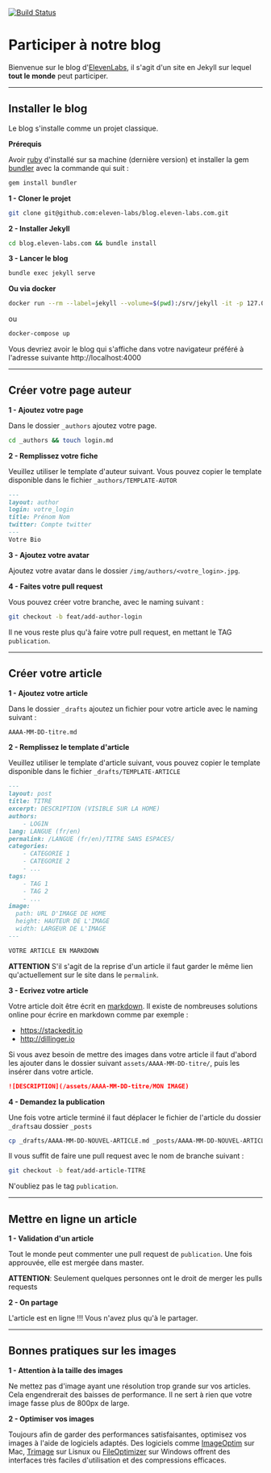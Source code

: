 [![Build Status](https://travis-ci.org/eleven-labs/blog.eleven-labs.com.svg?branch=master)](https://travis-ci.org/eleven-labs/blog.eleven-labs.com)

Participer à notre blog
===================

Bienvenue sur le blog d'[ElevenLabs](https://blog.eleven-labs.com), il s'agit d'un site en Jekyll sur lequel **tout le monde** peut participer.

----------

Installer le blog
-------------

Le blog s'installe comme un projet classique.

**Prérequis**

Avoir [ruby](https://www.ruby-lang.org/fr/) d'installé sur sa machine (dernière version) et installer la gem [bundler](http://bundler.io/) avec la commande qui suit :

```bash
gem install bundler
```

**1 - Cloner le projet**
```bash
git clone git@github.com:eleven-labs/blog.eleven-labs.com.git
```

**2 - Installer Jekyll**
```bash
cd blog.eleven-labs.com && bundle install
```
**3 - Lancer le blog**
```bash
bundle exec jekyll serve
```

**Ou via docker**
```bash
docker run --rm --label=jekyll --volume=$(pwd):/srv/jekyll -it -p 127.0.0.1:4000:4000 jekyll/jekyll jekyll serve
```
ou
```bash
docker-compose up
```
Vous devriez avoir le blog qui s'affiche dans votre navigateur préféré à l'adresse suivante http://localhost:4000

--------------------------------------------------------------------

Créer votre page auteur
-------------------------
**1 - Ajoutez votre page**

Dans le dossier `_authors` ajoutez votre page.
```bash
cd _authors && touch login.md
```
**2 - Remplissez votre fiche**

Veuillez utiliser le template d'auteur suivant. Vous pouvez copier le template disponible dans le fichier `_authors/TEMPLATE-AUTOR`

```md
---
layout: author
login: votre_login
title: Prénom Nom
twitter: Compte twitter
---
Votre Bio
```

**3 - Ajoutez votre avatar**

Ajoutez votre avatar dans le dossier `/img/authors/<votre_login>.jpg`.

**4 - Faites votre pull request**

Vous pouvez créer votre branche, avec le naming suivant :
```bash
git checkout -b feat/add-author-login
```

Il ne vous reste plus qu'à faire votre pull request, en mettant le TAG `publication`.

-------------------------

Créer votre article
----------------------------

**1 - Ajoutez votre article**

Dans le dossier `_drafts` ajoutez un fichier pour votre article avec le naming suivant :

```bash
AAAA-MM-DD-titre.md
```

**2 - Remplissez le template d'article**

Veuillez utiliser le template d'article suivant, vous pouvez copier le template disponible dans le fichier `_drafts/TEMPLATE-ARTICLE`

```md
---
layout: post
title: TITRE
excerpt: DESCRIPTION (VISIBLE SUR LA HOME)
authors:
    - LOGIN
lang: LANGUE (fr/en)
permalink: /LANGUE (fr/en)/TITRE SANS ESPACES/
categories:
    - CATEGORIE 1
    - CATEGORIE 2
    - ...
tags:
    - TAG 1
    - TAG 2
    - ...
image:
  path: URL D'IMAGE DE HOME
  height: HAUTEUR DE L'IMAGE
  width: LARGEUR DE L'IMAGE
---

VOTRE ARTICLE EN MARKDOWN
```

**ATTENTION** S'il s'agit de la reprise d'un article il faut garder le même lien qu'actuellement sur le site dans le `permalink`.

**3 - Ecrivez votre article**

Votre article doit être écrit en [markdown](https://guides.github.com/features/mastering-markdown/). Il existe de nombreuses solutions online pour écrire en markdown comme par exemple :

 - https://stackedit.io
 - http://dillinger.io

 Si vous avez besoin de mettre des images dans votre article il faut d'abord les ajouter dans le dossier suivant `assets/AAAA-MM-DD-titre/`, puis les insérer dans votre article.

```md
![DESCRIPTION](/assets/AAAA-MM-DD-titre/MON IMAGE)
```

**4 - Demandez la publication**

Une fois votre article terminé il faut déplacer le fichier de l'article du dossier `_drafts`au dossier `_posts`

```sh
cp _drafts/AAAA-MM-DD-NOUVEL-ARTICLE.md _posts/AAAA-MM-DD-NOUVEL-ARTICLE.md
```

Il vous suffit de faire une pull request avec le nom de branche suivant :

```bash
git checkout -b feat/add-article-TITRE
```

N'oubliez pas le tag  `publication`.

--------------------------------

Mettre en ligne un article
-----------

**1 - Validation d'un article**

Tout le monde peut commenter une pull request de `publication`. Une fois approuvée, elle est mergée dans master.

**ATTENTION**: Seulement quelques personnes ont le droit de merger les pulls requests

**2 - On partage**

L'article est en ligne !!! Vous n'avez plus qu'à le partager.

---------------------------------

Bonnes pratiques sur les images
-----------

**1 - Attention à la taille des images**

Ne mettez pas d'image ayant une résolution trop grande sur vos articles. Cela engendrerait des baisses de performance. Il ne sert à rien que votre image fasse plus de 800px de large.

**2 - Optimiser vos images**

Toujours afin de garder des performances satisfaisantes, optimisez vos images à l'aide de logiciels adaptés.
Des logiciels comme [ImageOptim](https://imageoptim.com/) sur Mac, [Trimage](https://trimage.org/) sur Lisnux ou [FileOptimizer](http://nikkhokkho.sourceforge.net/static.php?page=FileOptimizer) sur Windows offrent des interfaces très faciles d'utilisation et des compressions efficaces.
